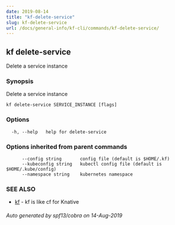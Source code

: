 ```yaml
---
date: 2019-08-14
title: "kf-delete-service"
slug: kf-delete-service
url: /docs/general-info/kf-cli/commands/kf-delete-service/
---
```

## kf delete-service

Delete a service instance

### Synopsis

Delete a service instance

```
kf delete-service SERVICE_INSTANCE [flags]
```

### Options

```
  -h, --help   help for delete-service
```

### Options inherited from parent commands

```
      --config string       config file (default is $HOME/.kf)
      --kubeconfig string   kubectl config file (default is $HOME/.kube/config)
      --namespace string    kubernetes namespace
```

### SEE ALSO

* [kf](/docs/general-info/kf-cli/commands/kf/)	 - kf is like cf for Knative

###### Auto generated by spf13/cobra on 14-Aug-2019
